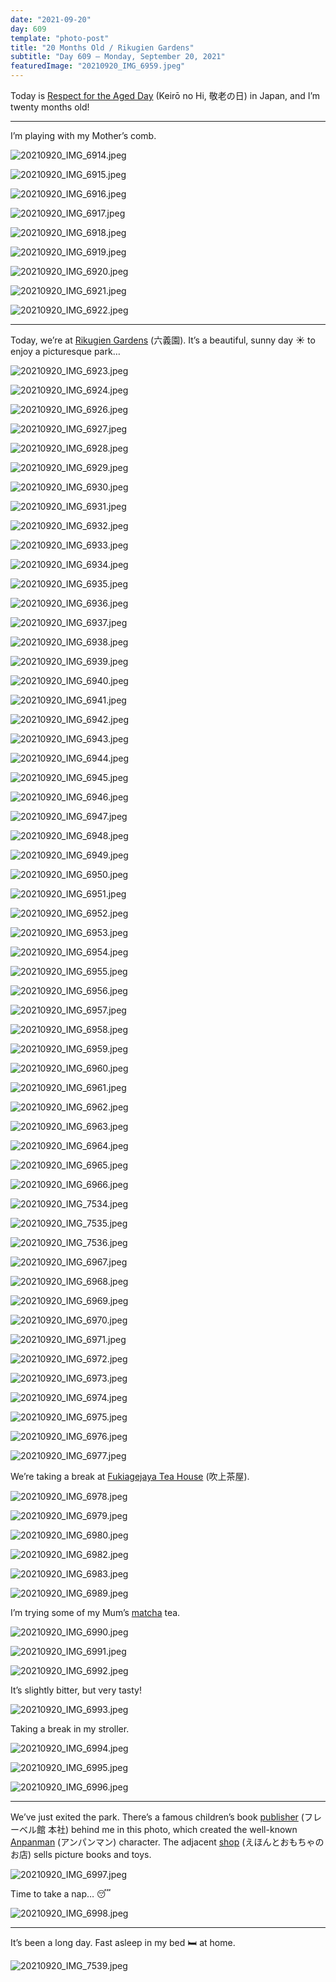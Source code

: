```yaml
---
date: "2021-09-20"
day: 609
template: "photo-post"
title: "20 Months Old / Rikugien Gardens"
subtitle: "Day 609 – Monday, September 20, 2021"
featuredImage: "20210920_IMG_6959.jpeg"
---
```


Today is <a href="https://en.wikipedia.org/wiki/Respect_for_the_Aged_Day">Respect for the Aged Day</a> (Keirō no Hi, 敬老の日) in Japan, and I’m twenty months old!

<hr />

I’m playing with my Mother’s comb.

![20210920_IMG_6914.jpeg](20210920_IMG_6914.jpeg)

![20210920_IMG_6915.jpeg](20210920_IMG_6915.jpeg)

![20210920_IMG_6916.jpeg](20210920_IMG_6916.jpeg)

![20210920_IMG_6917.jpeg](20210920_IMG_6917.jpeg)

![20210920_IMG_6918.jpeg](20210920_IMG_6918.jpeg)

![20210920_IMG_6919.jpeg](20210920_IMG_6919.jpeg)

![20210920_IMG_6920.jpeg](20210920_IMG_6920.jpeg)

![20210920_IMG_6921.jpeg](20210920_IMG_6921.jpeg)

![20210920_IMG_6922.jpeg](20210920_IMG_6922.jpeg)

<hr />

Today, we’re at <a href="https://www.tokyo-park.or.jp/teien/en/rikugien/">Rikugien Gardens</a> (六義園). It’s a beautiful, sunny day ☀️ to enjoy a picturesque park…

![20210920_IMG_6923.jpeg](20210920_IMG_6923.jpeg)

![20210920_IMG_6924.jpeg](20210920_IMG_6924.jpeg)

![20210920_IMG_6926.jpeg](20210920_IMG_6926.jpeg)

![20210920_IMG_6927.jpeg](20210920_IMG_6927.jpeg)

![20210920_IMG_6928.jpeg](20210920_IMG_6928.jpeg)

![20210920_IMG_6929.jpeg](20210920_IMG_6929.jpeg)

![20210920_IMG_6930.jpeg](20210920_IMG_6930.jpeg)

![20210920_IMG_6931.jpeg](20210920_IMG_6931.jpeg)

![20210920_IMG_6932.jpeg](20210920_IMG_6932.jpeg)

![20210920_IMG_6933.jpeg](20210920_IMG_6933.jpeg)

![20210920_IMG_6934.jpeg](20210920_IMG_6934.jpeg)

![20210920_IMG_6935.jpeg](20210920_IMG_6935.jpeg)

![20210920_IMG_6936.jpeg](20210920_IMG_6936.jpeg)

![20210920_IMG_6937.jpeg](20210920_IMG_6937.jpeg)

![20210920_IMG_6938.jpeg](20210920_IMG_6938.jpeg)

![20210920_IMG_6939.jpeg](20210920_IMG_6939.jpeg)

![20210920_IMG_6940.jpeg](20210920_IMG_6940.jpeg)

![20210920_IMG_6941.jpeg](20210920_IMG_6941.jpeg)

![20210920_IMG_6942.jpeg](20210920_IMG_6942.jpeg)

![20210920_IMG_6943.jpeg](20210920_IMG_6943.jpeg)

![20210920_IMG_6944.jpeg](20210920_IMG_6944.jpeg)

![20210920_IMG_6945.jpeg](20210920_IMG_6945.jpeg)

![20210920_IMG_6946.jpeg](20210920_IMG_6946.jpeg)

![20210920_IMG_6947.jpeg](20210920_IMG_6947.jpeg)

![20210920_IMG_6948.jpeg](20210920_IMG_6948.jpeg)

![20210920_IMG_6949.jpeg](20210920_IMG_6949.jpeg)

![20210920_IMG_6950.jpeg](20210920_IMG_6950.jpeg)

![20210920_IMG_6951.jpeg](20210920_IMG_6951.jpeg)

![20210920_IMG_6952.jpeg](20210920_IMG_6952.jpeg)

![20210920_IMG_6953.jpeg](20210920_IMG_6953.jpeg)

![20210920_IMG_6954.jpeg](20210920_IMG_6954.jpeg)

![20210920_IMG_6955.jpeg](20210920_IMG_6955.jpeg)

![20210920_IMG_6956.jpeg](20210920_IMG_6956.jpeg)

![20210920_IMG_6957.jpeg](20210920_IMG_6957.jpeg)

![20210920_IMG_6958.jpeg](20210920_IMG_6958.jpeg)

![20210920_IMG_6959.jpeg](20210920_IMG_6959.jpeg)

![20210920_IMG_6960.jpeg](20210920_IMG_6960.jpeg)

![20210920_IMG_6961.jpeg](20210920_IMG_6961.jpeg)

![20210920_IMG_6962.jpeg](20210920_IMG_6962.jpeg)

![20210920_IMG_6963.jpeg](20210920_IMG_6963.jpeg)

![20210920_IMG_6964.jpeg](20210920_IMG_6964.jpeg)

![20210920_IMG_6965.jpeg](20210920_IMG_6965.jpeg)

![20210920_IMG_6966.jpeg](20210920_IMG_6966.jpeg)

![20210920_IMG_7534.jpeg](20210920_IMG_7534.jpeg)

![20210920_IMG_7535.jpeg](20210920_IMG_7535.jpeg)

![20210920_IMG_7536.jpeg](20210920_IMG_7536.jpeg)

![20210920_IMG_6967.jpeg](20210920_IMG_6967.jpeg)

![20210920_IMG_6968.jpeg](20210920_IMG_6968.jpeg)

![20210920_IMG_6969.jpeg](20210920_IMG_6969.jpeg)

![20210920_IMG_6970.jpeg](20210920_IMG_6970.jpeg)

![20210920_IMG_6971.jpeg](20210920_IMG_6971.jpeg)

![20210920_IMG_6972.jpeg](20210920_IMG_6972.jpeg)

![20210920_IMG_6973.jpeg](20210920_IMG_6973.jpeg)

![20210920_IMG_6974.jpeg](20210920_IMG_6974.jpeg)

![20210920_IMG_6975.jpeg](20210920_IMG_6975.jpeg)

![20210920_IMG_6976.jpeg](20210920_IMG_6976.jpeg)

![20210920_IMG_6977.jpeg](20210920_IMG_6977.jpeg)

We’re taking a break at <a href="https://goo.gl/maps/ccciVxpmNcd3Hi758">Fukiagejaya Tea House</a> (吹上茶屋).

![20210920_IMG_6978.jpeg](20210920_IMG_6978.jpeg)

![20210920_IMG_6979.jpeg](20210920_IMG_6979.jpeg)

![20210920_IMG_6980.jpeg](20210920_IMG_6980.jpeg)

![20210920_IMG_6982.jpeg](20210920_IMG_6982.jpeg)

![20210920_IMG_6983.jpeg](20210920_IMG_6983.jpeg)

![20210920_IMG_6989.jpeg](20210920_IMG_6989.jpeg)

I’m trying some of my Mum’s <a href="https://en.wikipedia.org/wiki/Matcha">matcha</a> tea.

![20210920_IMG_6990.jpeg](20210920_IMG_6990.jpeg)

![20210920_IMG_6991.jpeg](20210920_IMG_6991.jpeg)

![20210920_IMG_6992.jpeg](20210920_IMG_6992.jpeg)

It’s slightly bitter, but very tasty!

![20210920_IMG_6993.jpeg](20210920_IMG_6993.jpeg)

Taking a break in my stroller.

![20210920_IMG_6994.jpeg](20210920_IMG_6994.jpeg)

![20210920_IMG_6995.jpeg](20210920_IMG_6995.jpeg)

![20210920_IMG_6996.jpeg](20210920_IMG_6996.jpeg)

<hr />

We’ve just exited the park. There’s a famous children’s book <a href="https://www.froebel-kan.co.jp/en/history.html">publisher</a> (フレーベル館 本社) behind me in this photo, which created the well-known <a href="https://en.wikipedia.org/wiki/Anpanman">Anpanman</a> (アンパンマン) character. The adjacent <a href="https://goo.gl/maps/RkVf9KQVRDyQV9vVA">shop</a> (えほんとおもちゃのお店) sells picture books and toys.

![20210920_IMG_6997.jpeg](20210920_IMG_6997.jpeg)

Time to take a nap… 😴

![20210920_IMG_6998.jpeg](20210920_IMG_6998.jpeg)

<hr />

It’s been a long day. Fast asleep in my bed 🛏 at home.

![20210920_IMG_7539.jpeg](20210920_IMG_7539.jpeg)
